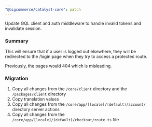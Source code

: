 ```yaml
---
"@bigcommerce/catalyst-core": patch
---
```


Update GQL client and auth middleware to handle invalid tokens and invalidate session.

### Summary

This will ensure that if a user is logged out elsewhere, they will be redirected to the /login page when they try to access a protected route.

Previously, the pages would 404 which is misleading.

### Migration

1. Copy all changes from the `/core/client` directory and the `/packages/client` directory
3. Copy translation values
4. Copy all changes from the `/core/app/[locale]/(default)/account/` directory server actions
5. Copy all changes from the `/core/app/[locale]/(default)/checkout/route.ts` file

